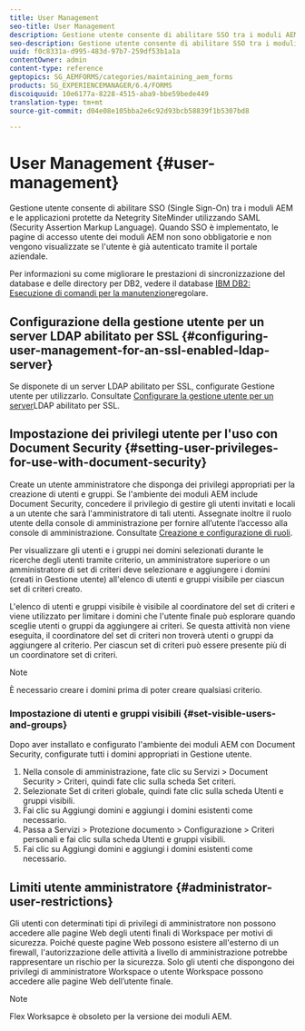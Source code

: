 ```yaml
---
title: User Management
seo-title: User Management
description: Gestione utente consente di abilitare SSO tra i moduli AEM e le applicazioni protette da Netegrity SiteMinder utilizzando SAML. Questo documento fornisce ulteriori informazioni sulla gestione degli utenti.
seo-description: Gestione utente consente di abilitare SSO tra i moduli AEM e le applicazioni protette da Netegrity SiteMinder utilizzando SAML. Questo documento fornisce ulteriori informazioni sulla gestione degli utenti.
uuid: f0c8331a-d995-483d-97b7-259df53b1a1a
contentOwner: admin
content-type: reference
geptopics: SG_AEMFORMS/categories/maintaining_aem_forms
products: SG_EXPERIENCEMANAGER/6.4/FORMS
discoiquuid: 10e6177a-8228-4515-aba9-bbe59bede449
translation-type: tm+mt
source-git-commit: d04e08e105bba2e6c92d93bcb58839f1b5307bd8

---
```



# User Management {#user-management}

Gestione utente consente di abilitare SSO (Single Sign-On) tra i moduli AEM e le applicazioni protette da Netegrity SiteMinder utilizzando SAML (Security Assertion Markup Language). Quando SSO è implementato, le pagine di accesso utente dei moduli AEM non sono obbligatorie e non vengono visualizzate se l&#39;utente è già autenticato tramite il portale aziendale.

Per informazioni su come migliorare le prestazioni di sincronizzazione del database e delle directory per DB2, vedere il database [IBM DB2: Esecuzione di comandi per la manutenzione](/help/forms/using/admin-help/ibm-db2-database-running-commands.md#ibm-db2-database-running-commands-for-regular-maintenance)regolare.

## Configurazione della gestione utente per un server LDAP abilitato per SSL {#configuring-user-management-for-an-ssl-enabled-ldap-server}

Se disponete di un server LDAP abilitato per SSL, configurate Gestione utente per utilizzarlo. Consultate [Configurare la gestione utente per un server](/help/forms/using/admin-help/configure-user-management-ssl-enabled.md#configure-user-management-for-an-ssl-enabled-ldap-server)LDAP abilitato per SSL.

## Impostazione dei privilegi utente per l&#39;uso con Document Security {#setting-user-privileges-for-use-with-document-security}

Create un utente amministratore che disponga dei privilegi appropriati per la creazione di utenti e gruppi. Se l&#39;ambiente dei moduli AEM include Document Security, concedere il privilegio di gestire gli utenti invitati e locali a un utente che sarà l&#39;amministratore di tali utenti. Assegnate inoltre il ruolo utente della console di amministrazione per fornire all’utente l’accesso alla console di amministrazione. Consultate [Creazione e configurazione di ruoli](/help/forms/using/admin-help/creating-configuring-roles.md#creating-and-configuring-roles).

Per visualizzare gli utenti e i gruppi nei domini selezionati durante le ricerche degli utenti tramite criterio, un amministratore superiore o un amministratore di set di criteri deve selezionare e aggiungere i domini (creati in Gestione utente) all&#39;elenco di utenti e gruppi visibile per ciascun set di criteri creato.

L&#39;elenco di utenti e gruppi visibile è visibile al coordinatore del set di criteri e viene utilizzato per limitare i domini che l&#39;utente finale può esplorare quando sceglie utenti o gruppi da aggiungere ai criteri. Se questa attività non viene eseguita, il coordinatore del set di criteri non troverà utenti o gruppi da aggiungere al criterio. Per ciascun set di criteri può essere presente più di un coordinatore set di criteri.

>[!NOTE]
>
> È necessario creare i domini prima di poter creare qualsiasi criterio.

### Impostazione di utenti e gruppi visibili {#set-visible-users-and-groups}

Dopo aver installato e configurato l&#39;ambiente dei moduli AEM con Document Security, configurate tutti i domini appropriati in Gestione utente.

1. Nella console di amministrazione, fate clic su Servizi > Document Security > Criteri, quindi fate clic sulla scheda Set criteri.
1. Selezionate Set di criteri globale, quindi fate clic sulla scheda Utenti e gruppi visibili.
1. Fai clic su Aggiungi domini e aggiungi i domini esistenti come necessario.
1. Passa a Servizi > Protezione documento > Configurazione > Criteri personali e fai clic sulla scheda Utenti e gruppi visibili.
1. Fai clic su Aggiungi domini e aggiungi i domini esistenti come necessario.

## Limiti utente amministratore {#administrator-user-restrictions}

Gli utenti con determinati tipi di privilegi di amministratore non possono accedere alle pagine Web degli utenti finali di Workspace per motivi di sicurezza. Poiché queste pagine Web possono esistere all&#39;esterno di un firewall, l&#39;autorizzazione delle attività a livello di amministrazione potrebbe rappresentare un rischio per la sicurezza. Solo gli utenti che dispongono dei privilegi di amministratore Workspace o utente Workspace possono accedere alle pagine Web dell’utente finale.

>[!NOTE]
>
>Flex Worksapce è obsoleto per la versione dei moduli AEM.

